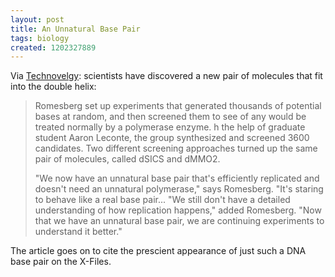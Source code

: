 ```yaml
---
layout: post
title: An Unnatural Base Pair
tags: biology
created: 1202327889
---
```

Via [Technovelgy](http://www.technovelgy.com/ct/Science-Fiction-News.asp?NewsNum=1424):  scientists have discovered a new pair of molecules that fit into the double helix:

> Romesberg set up experiments that generated thousands of potential bases at random, and then screened them to see of any would be treated normally by a polymerase enzyme. h the help of graduate student Aaron Leconte, the group synthesized and screened 3600 candidates. Two different screening approaches turned up the same pair of molecules, called dSICS and dMMO2.<!--break-->
>
> "We now have an unnatural base pair that's efficiently replicated and doesn't need an unnatural polymerase," says Romesberg. "It's staring to behave like a real base pair... "We still don't have a detailed understanding of how replication happens," added Romesberg. "Now that we have an unnatural base pair, we are continuing experiments to understand it better."

The article goes on to cite the prescient appearance of just such a DNA base pair on the X-Files.
